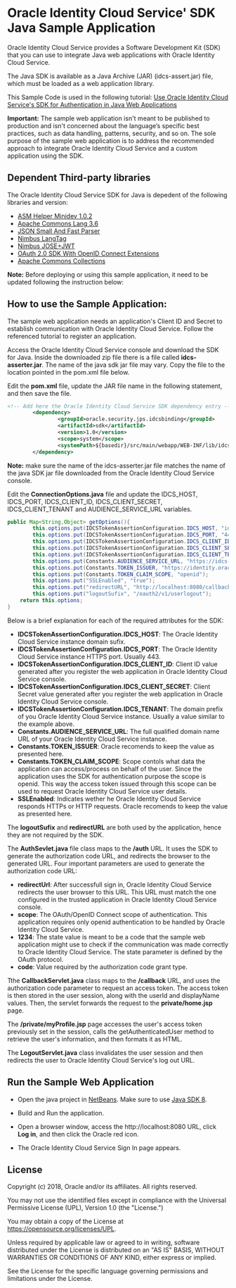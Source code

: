 # Oracle Identity Cloud Service' SDK Java Sample Application

Oracle Identity Cloud Service provides a Software Development Kit (SDK) that you can use to integrate Java web applications with Oracle Identity Cloud Service.

The Java SDK is available as a Java Archive (JAR) (idcs-assert.jar) file, which must be loaded as a web application library.

This Sample Code is used in the following tutorial: [Use Oracle Identity Cloud Service's SDK for Authentication in Java Web Applications]( https://apexapps.oracle.com/pls/apex/f?p=44785:112:0::::P112_CONTENT_ID:22663)

**Important:** The sample web application isn't meant to be published to production and isn't concerned about the language’s specific best practices, such as data handling, patterns, security, and so on. The sole purpose of the sample web application is to address the recommended approach to integrate Oracle Identity Cloud Service and a custom application using the SDK.

## Dependent Third-party libraries
The Oracle Identity Cloud Service SDK for Java is depedent of the following libraries and version:
- [ASM Helper Minidev 1.0.2](https://mvnrepository.com/artifact/net.minidev/asm)
- [Apache Commons Lang 3.6](https://mvnrepository.com/artifact/org.apache.commons/commons-lang3)
- [JSON Small And Fast Parser](https://mvnrepository.com/artifact/net.minidev/json-smart)
- [Nimbus LangTag](https://mvnrepository.com/artifact/com.nimbusds/lang-tag)
- [Nimbus JOSE+JWT](https://mvnrepository.com/artifact/com.nimbusds/nimbus-jose-jwt)
- [OAuth 2.0 SDK With OpenID Connect Extensions](https://mvnrepository.com/artifact/com.nimbusds/oauth2-oidc-sdk)
- [Apache Commons Collections](https://mvnrepository.com/artifact/org.apache.commons/commons-collections4)

**Note:** Before deploying or using this sample application, it need to be updated following the instruction below:

## How to use the Sample Application:

The sample web application needs an application's Client ID and Secret to establish communication with Oracle Identity Cloud Service.  Follow the referenced tutorial to register an application.

Access the Oracle Identity Cloud Service console and download the SDK for Java. Inside the downloaded zip file there is a file called **idcs-asserter.jar**. The name of the java sdk jar file may vary.
Copy the file to the location pointed in the pom.xml file below.

Edit the **pom.xml** file, update the JAR file name in the following statement, and then save the file.
```xml
<!-- Add here the Oracle Identity Cloud Service SDK dependency entry -->
        <dependency>
                <groupId>oracle.security.jps.idcsbinding</groupId>
                <artifactId>sdk</artifactId>
                <version>1.0</version>
                <scope>system</scope>
                <systemPath>${basedir}/src/main/webapp/WEB-INF/lib/idcs-asserter.jar</systemPath>
        </dependency>
```
**Note:** make sure the name of the idcs-asserter.jar file matches the name of the java SDK jar file downloaded from the Oracle Identity Cloud Service console.

Edit the **ConnectionOptions.java** file and update the IDCS_HOST, IDCS_PORT, IDCS_CLIENT_ID, IDCS_CLIENT_SECRET,  IDCS_CLIENT_TENANT and AUDIENCE_SERVICE_URL variables.
```java
public Map<String,Object> getOptions(){
        this.options.put(IDCSTokenAssertionConfiguration.IDCS_HOST, "identity.oraclecloud.com");
        this.options.put(IDCSTokenAssertionConfiguration.IDCS_PORT, "443");
        this.options.put(IDCSTokenAssertionConfiguration.IDCS_CLIENT_ID, "123456789abcdefghij");
        this.options.put(IDCSTokenAssertionConfiguration.IDCS_CLIENT_SECRET, "abcde-12345-zyxvu-98765-qwerty");
        this.options.put(IDCSTokenAssertionConfiguration.IDCS_CLIENT_TENANT, "idcs-abcd1234");
        this.options.put(Constants.AUDIENCE_SERVICE_URL, "https://idcs-abcd1234.identity.oraclecloud.com");
        this.options.put(Constants.TOKEN_ISSUER, "https://identity.oraclecloud.com");
        this.options.put(Constants.TOKEN_CLAIM_SCOPE, "openid");
        this.options.put("SSLEnabled", "true");
        this.options.put("redirectURL", "http://localhost:8080/callback");
        this.options.put("logoutSufix", "/oauth2/v1/userlogout");
	return this.options;
}
```

Below is a brief explanation  for each of the required attributes for the SDK:
- **IDCSTokenAssertionConfiguration.IDCS_HOST**: The Oracle Identity Cloud Service instance domain sufix.
- **IDCSTokenAssertionConfiguration.IDCS_PORT**: The Oracle Identity Cloud Service instance HTTPS port. Usually 443.
- **IDCSTokenAssertionConfiguration.IDCS_CLIENT_ID**: Client ID value generated after you register the web application in Oracle Identity Cloud Service console.
- **IDCSTokenAssertionConfiguration.IDCS_CLIENT_SECRET**: Client Secret value generated after you register the web application in Oracle Identity Cloud Service console.
- **IDCSTokenAssertionConfiguration.IDCS_TENANT**: The domain prefix of you Oracle Identity Cloud Service instance. Usually a value similar to the example above.
- **Constants.AUDIENCE_SERVICE_URL**: The full qualified domain name URL of your Oracle Identity Cloud Service instance.
- **Constants.TOKEN_ISSUER**: Oracle recomends to keep the value as presented here.
- **Constants.TOKEN_CLAIM_SCOPE**: Scope contols what data the application can access/process on behalf of the user. Since the application uses the SDK for authentication purpose the scope is openid. This way the access token issued through this scope can be used to request Oracle Identity Cloud Service user details.
- **SSLEnabled**: Indicates wether he Oracle Identity Cloud Service responds HTTPs or HTTP requests. Oracle recomends to keep the value as presented here.

The **logoutSufix** and **redirectURL** are both used by the application, hence they are not required by the SDK.

The **AuthSevlet.java** file  class maps to the **/auth** URL. It uses the SDK to generate the authorization code URL, and redirects the browser to the generated URL.
Four important parameters are used to generate the authorization code URL:
- **redirectUrl**: After successfull sign in, Oracle Identity Cloud Service redirects the user browser to this URL. This URL must match the one configured in the trusted application in Oracle Identity Cloud Service console.
- **scope**: The OAuth/OpenID Connect scope of authentication. This application requires only openid authentication to be handled by Oracle Identity Cloud Service.
- **1234**: The state value is meant to be a code that the sample web application might use to check if the communication was made correctly to Oracle Identity Cloud Service. The state parameter is defined by the OAuth protocol.
- **code**: Value required by the authorization code grant type.

Tthe **CallbackServlet.java** class maps to the **/callback** URL, and uses the authorization code parameter to request an access token. The access token is then stored in the user session, along with the userId and displayName values. Then, the servlet forwards the request to the **private/home.jsp** page.

The **/private/myProfile.jsp** page accesses the user's access token previously set in the session, calls the getAuthenticatedUser method to retrieve the user's information, and then formats it as HTML.

The **LogoutServlet.java** class invalidates the user session and then redirects the user to Oracle Identity Cloud Service's log out URL.

## Run the Sample Web Application

- Open the java project in [NetBeans](https://netbeans.org/). Make sure to use [Java SDK 8](http://www.oracle.com/technetwork/pt/java/javase/downloads/jdk8-downloads-2133151.html). 

- Build and Run the application.
 
- Open a browser window, access the http://localhost:8080 URL, click **Log in**, and then click the Oracle red icon.

- The Oracle Identity Cloud Service Sign In page appears.

## License

Copyright (c) 2018, Oracle and/or its affiliates. All rights reserved.

You may not use the identified files except in compliance with the Universal Permissive License (UPL), Version 1.0 (the "License.")

You may obtain a copy of the License at https://opensource.org/licenses/UPL. 

Unless required by applicable law or agreed to in writing, software distributed under the License is distributed on an "AS IS" BASIS, WITHOUT WARRANTIES OR CONDITIONS OF ANY KIND, either express or implied.

See the License for the specific language governing permissions and limitations under the License.
